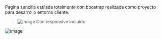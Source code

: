 Pagina sencilla estilada totalmente con boostrap realizada como proyecto para desarrollo entorno cliente.
>![image](https://github.com/SkynoDore/skynodore.github.io/assets/40807192/6e6f0633-fcfc-4295-abdf-88ac8d8a2e26)
Con responsive incluido:
>
![image](https://github.com/SkynoDore/skynodore.github.io/assets/40807192/42ad8e63-9ed0-49b2-b94f-d6654d1fdd7c)
